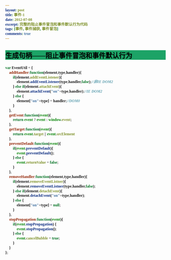 ```yaml
---
layout: post
title: 事件-1
date: 2012-07-08
excerpt: 完整的阻止事件冒泡和事件默认行为代码
tags: [事件, 事件捕获, 事件冒泡]
comments: true
---
```

<style type="text/css">
    *{
    font-family:"幼圆";
    font-weight:bold;   
}
    h2{
    color:#000;
    background-color:#1CA366;
}
    em{
    color:red;
}
    h3{
    color:#2841D8;
}
</style>

## 生成句柄——阻止事件冒泡和事件默认行为
 
```javascript
var EventUtil = {
    addHandler:function(element,type,handler){
        if(element.addEventListener){
            element.addEventListener(type,handler,false);//非IE DOM2
        } else if(element.attachEvent){
            element.attachEvent("on"+type,handler);//IE DOM2
        } else {
            element["on"+type] = handler;//DOM0
        }
    },
    getEvent:function(event){
        return event ? event : window.event;
    },
    getTarget:function(event){
        return event.target || event.srcElement
    },
    preventDefault:function(event){
        if(event.preventDefault){
            event.preventDefault();
        } else {
            event.returnValue = false;
        }
    },
    removeHandler:function(element,type,handler){
        if(element.removeEventListner){
            element.removeEventListner(type,handler,false);
        } else if(element.detachEvent){
            element.detachEvent("on"+type,handler);
        } else {
            element["on"+type] = null;
        }
    },
    stopPropagation:function(event){
        if(event.stopPropagation) {
            event.stopPropagation();
        } else {
            event.cancelBubble = true;
        }
    }
};
```
